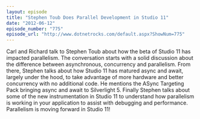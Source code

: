 ```yaml
---
layout: episode
title: "Stephen Toub Does Parallel Development in Studio 11"
date: "2012-06-12"
episode_number: "775"
episode_url: "http://www.dotnetrocks.com/default.aspx?ShowNum=775"
---
```


Carl and Richard talk to Stephen Toub about how the beta of Studio 11 has impacted parallelism. The conversation starts with a solid discussion about the difference between asynchronous, concurrency and parallelism. From there, Stephen talks about how Studio 11 has matured async and await, largely under the hood, to take advantage of more hardware and better concurrency with no additional code. He mentions the ASync Targeting Pack bringing async and await to Silverlight 5. Finally Stephen talks about some of the new instrumentation in Studio 11 to understand how parallelism is working in your application to assist with debugging and performance. Parallelism is moving forward in Studio 11!
